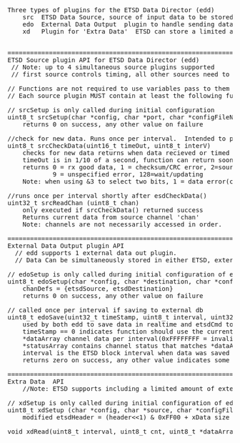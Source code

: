 <pre>
Three types of plugins for the ETSD Data Director (edd)
    src  ETSD Data Source, source of input data to be stored in ETSD database and/or in external database
    edo  External Data Output  plugin to handle sending data to an external database, website, etc.
    xd   Plugin for 'Extra Data'  ETSD can store a limited ammount (generally a few bytes) of unstructured data once per block


====================================================================================================================
ETSD Source plugin API for ETSD Data Director (edd)
 // Note: up to 4 simultaneous source plugins supported
 // first source controls timing, all other sources need to return immediately with either new data, or 'data not ready' error

// Functions are not required to use variables pass to them
// Each source plugin MUST contain at least the following functions:

// srcSetup is only called during initial configuration 
uint8_t srcSetup(char *config, char *port, char *configFileName, uint16_t etsdHeader, uint16_t intervalTime)  
    returns 0 on success, any other value on failure

//check for new data. Runs once per interval.  Intended to prepare data for srcReadChan()
uint8_t srcCheckData(uint16_t timeOut, uint8_t interV)  
    checks for new data returns when data recieved or timed out,
    timeOut is in 1/10 of a second, function can return sooner, but MUST return by end of timeOut.
    returns 0 = rx good data, 1 = checksum/CRC error, 2=source reset, 5 = timed out/data not ready, 
            9 = unspecified error, 128=wait/updating 
    Note: when using &3 to select two bits, 1 = data error(checksum, timeout, etc.) and 2 = Source Reset
            
//runs once per interval shortly after esdCheckData()
uint32_t srcReadChan (uint8_t chan) 
    only executed if srcCheckData() returned success
    Returns current data from source channel 'chan'
    Note: channels are not necessarily accessed in order.

====================================================================================================================
External Data Output plugin API  
  // edd supports 1 external data out plugin.  
  // Data Can be simultaneously stored in either ETSD, external database, or both
  
// edoSetup is only called during initial configuration of edd
uint8_t edoSetup(char *config, char *destination, char *configFileName, uint8_t xDataSize, uint8_t chanCnt, uint16_t *chanDefs, char **chanNames )
    chanDefs = {etsdSource, etsdDestination}
    returns 0 on success, any other value on failure   
        
// called once per interval if saving to external db 
uint8_t edoSave(uint32_t timeStamp, uint8_t interval, uint32_t *dataArray, uint8_t *statusArray, uint8_t *xData)
    used by both edd to save data in realtime and etsdCmd to 'restore' previously recorded data
    timeStamp == 0 indicates function should use the current time
    *dataArray channel data per interval(0xFFFFFFFF = invalid data), in the same order as *chanDefs in edoSetup()
    *statusArray contains channel status that matches *dataArray elements :  0 = ok, 1 = data invalid, 2=src_reset
    interval is the ETSD block interval when data was saved
    returns zero on success, any other value indicates some kind of failure

====================================================================================================================
Extra Data  API
    //Note: ETSD supports including a limited amount of external data that is saved once per block

// xdSetup is only called during initial configuration of edd
uint8_t xdSetup (char *config, char *source, char *configFileName, uint16_t etsdHeader, uint16 intervalTime)
    modified etsdHeader = (header<<1) & 0xFF00 + xData size
    
void xdRead(uint8_t interval, uint8_t cnt, uint8_t *dataArray)  
